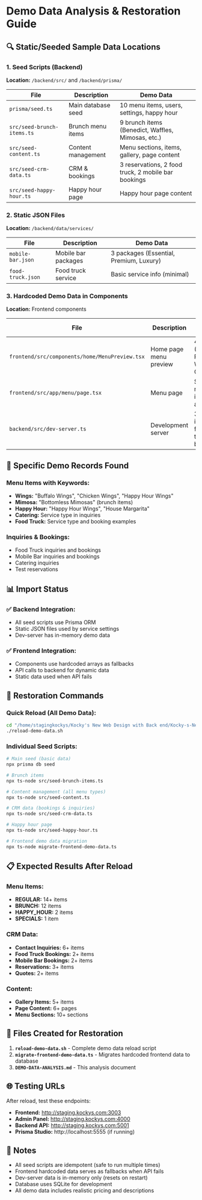 # Demo Data Analysis & Restoration Guide

## 🔍 **Static/Seeded Sample Data Locations**

### **1. Seed Scripts (Backend)**
**Location:** `/backend/src/` and `/backend/prisma/`

| File | Description | Demo Data |
|------|-------------|-----------|
| `prisma/seed.ts` | Main database seed | 10 menu items, users, settings, happy hour |
| `src/seed-brunch-items.ts` | Brunch menu items | 9 brunch items (Benedict, Waffles, Mimosas, etc.) |
| `src/seed-content.ts` | Content management | Menu sections, items, gallery, page content |
| `src/seed-crm-data.ts` | CRM & bookings | 3 reservations, 2 food truck, 2 mobile bar bookings |
| `src/seed-happy-hour.ts` | Happy hour page | Happy hour page content |

### **2. Static JSON Files**
**Location:** `/backend/data/services/`

| File | Description | Demo Data |
|------|-------------|-----------|
| `mobile-bar.json` | Mobile bar packages | 3 packages (Essential, Premium, Luxury) |
| `food-truck.json` | Food truck service | Basic service info (minimal) |

### **3. Hardcoded Demo Data in Components**
**Location:** Frontend components

| File | Description | Demo Data |
|------|-------------|-----------|
| `frontend/src/components/home/MenuPreview.tsx` | Home page menu preview | 4 items (Burger, Ribs, Wings, Cocktail) |
| `frontend/src/app/menu/page.tsx` | Menu page | Static menu items array |
| `backend/src/dev-server.ts` | Development server | 3 menu items, 1 food truck booking |

## 🎯 **Specific Demo Records Found**

### **Menu Items with Keywords:**
- **Wings:** "Buffalo Wings", "Chicken Wings", "Happy Hour Wings"
- **Mimosa:** "Bottomless Mimosas" (brunch items)
- **Happy Hour:** "Happy Hour Wings", "House Margarita"
- **Catering:** Service type in inquiries
- **Food Truck:** Service type and booking examples

### **Inquiries & Bookings:**
- Food Truck inquiries and bookings
- Mobile Bar inquiries and bookings
- Catering inquiries
- Test reservations

## 📊 **Import Status**

### **✅ Backend Integration:**
- All seed scripts use Prisma ORM
- Static JSON files used by service settings
- Dev-server has in-memory demo data

### **✅ Frontend Integration:**
- Components use hardcoded arrays as fallbacks
- API calls to backend for dynamic data
- Static data used when API fails

## 🚀 **Restoration Commands**

### **Quick Reload (All Demo Data):**
```bash
cd "/home/stagingkockys/Kocky's New Web Design with Back end/Kocky-s-New-web-Design/Kocky-s-New-web-Design/backend"
./reload-demo-data.sh
```

### **Individual Seed Scripts:**
```bash
# Main seed (basic data)
npx prisma db seed

# Brunch items
npx ts-node src/seed-brunch-items.ts

# Content management (all menu types)
npx ts-node src/seed-content.ts

# CRM data (bookings & inquiries)
npx ts-node src/seed-crm-data.ts

# Happy hour page
npx ts-node src/seed-happy-hour.ts

# Frontend demo data migration
npx ts-node migrate-frontend-demo-data.ts
```

## 📋 **Expected Results After Reload**

### **Menu Items:**
- **REGULAR:** 14+ items
- **BRUNCH:** 12 items
- **HAPPY_HOUR:** 2 items
- **SPECIALS:** 1 item

### **CRM Data:**
- **Contact Inquiries:** 6+ items
- **Food Truck Bookings:** 2+ items
- **Mobile Bar Bookings:** 2+ items
- **Reservations:** 3+ items
- **Quotes:** 2+ items

### **Content:**
- **Gallery Items:** 5+ items
- **Page Content:** 6+ pages
- **Menu Sections:** 10+ sections

## 🔧 **Files Created for Restoration**

1. **`reload-demo-data.sh`** - Complete demo data reload script
2. **`migrate-frontend-demo-data.ts`** - Migrates hardcoded frontend data to database
3. **`DEMO-DATA-ANALYSIS.md`** - This analysis document

## 🌐 **Testing URLs**

After reload, test these endpoints:
- **Frontend:** http://staging.kockys.com:3003
- **Admin Panel:** http://staging.kockys.com:4000
- **Backend API:** http://staging.kockys.com:5001
- **Prisma Studio:** http://localhost:5555 (if running)

## 📝 **Notes**

- All seed scripts are idempotent (safe to run multiple times)
- Frontend hardcoded data serves as fallbacks when API fails
- Dev-server data is in-memory only (resets on restart)
- Database uses SQLite for development
- All demo data includes realistic pricing and descriptions


